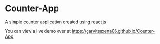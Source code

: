 # Counter-App
A simple counter application created using react.js

You can view a live demo over at https://garvitsaxena06.github.io/Counter-App
